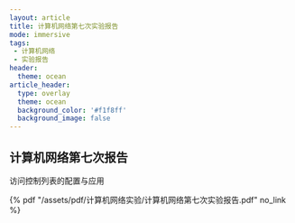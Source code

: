 ```yaml
---
layout: article
title: 计算机网络第七次实验报告
mode: immersive
tags:
 - 计算机网络
 - 实验报告
header:
  theme: ocean
article_header:
  type: overlay
  theme: ocean
  background_color: '#f1f8ff'
  background_image: false
---
```


## 计算机网络第七次报告

访问控制列表的配置与应用 

 {% pdf "/assets/pdf/计算机网络实验/计算机网络第七次实验报告.pdf" no_link %}
